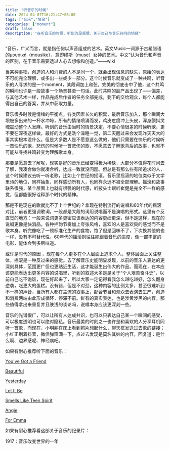 ```yaml
---
title: "听音乐的时候"
date: 2024-04-07T16:21:47+08:00
tags: ["音乐","情绪"]
categories: ["moment"]
draft: false
description: "在听音乐的时候，听到的是感受，关于自己与音乐共鸣的情绪"
---
```


“音乐，广义而言，就是指任何以声音组成的艺术。英文Music一词源于古希腊语的μουσική（mousike），意即缪斯（muse）女神的艺术。中文”认为音乐和声音的区别，在于音乐需要透过人心去想像和创造。”——wiki

当某种事物，创造的人和消费的人不是同一个，就会出现信息的缺失，原始的表达不可能完全理解，或多出一些或少一部分。这个时候音乐就变成了一种共鸣，听音乐的人寻求的是一个moment，某段词加上和弦，完美的彻底击中了他，这个共鸣的瞬间也许是一段故事一个场景甚至一句话。此时共鸣的副产品出现了——偏差，与其他艺术一样，作品完成后作者的任务全部完成，剩下的交给观众，每个人都能得出自己的答案，并从中获取力量。

音乐很多时候是情绪的平衡点，各类因素长久的积累，最后音乐加入，那个瞬间大坝被多出来的一杯水冲垮，所有的情绪喷涌而发，鸡皮疙瘩冲上头皮，浑身颤抖灵魂震动整个人发麻。听到的音乐由当时的情景决定，不要心情很差的时候听歌，更不要在深夜这样做，最好的方式是洗个澡睡一觉，第二天醒过来会发现昨天天大的事其实根本没什么。但是大多数人是不愿意这么做的，他们只需要在快乐的时候听一首快乐的歌，悲伤的时候听一首悲伤的歌，不愿意去了解歌背后的故事，也就不可能从寻找共鸣转变为理解歌本身。

那要是愿意去了解呢，现实是好的音乐已经变得极为稀缺，大部分不值得花时间去了解，我凑合做你就凑合听，达成一致就没问题。但总是有那么些有所追求的人，这个时候建议去听一听老歌，比如上个世纪的摇滚。音乐里摇滚的地位类似于文学里诗的地位，同样抽象，同样感动所有人，也同样永远不被全部理解。摇滚和故事联系很强，某个层面上也就有很强的时代感，听披头士跟听崔健是完全不一样的感觉，但都能很好诠释那个时代的精神。

那是不是现在的歌就比不了上个世纪的？拿现在特别流行的说唱和60年代的摇滚对比，前者更强调歌词，一般都是大段的词用说唱而不是演唱的形式。这里有个反直觉的地方：一般来说词更多更密应该表达的内容更细更深，但不是这样，现在的说唱更像是快消品，各种押韵节奏加上夸张风格，喜欢的人是喜欢爽的感觉而不是歌本身。听完像吃了一顿标准化生产的食物，饱了但是回味不了，下次换其他的也一样，没有不可替代性。60年代的摇滚则往往能跟着音乐的进度，像一部丰富的电影，能体会到多层味道。

或许是时代的原因 ，现在每个人更多在个人层面上追求个人，整体层面上关注整体，摇滚是一种反过来的感觉。去了解音乐史能明显发现，以前的音乐人表达的更深刻具体，范围更广但也更贴近生活，这才能诞生出伟大的作品。而现在，在本应该更能表达出更多内容的说唱里，听到的叙述大多是是关于“个人艰苦奋斗史”，以前自己吃不饱饭，现在好起来了，所以大家一定记得看我怎么越吃越好，怎么翻身逆袭，吃更大的蛋糕。没有错，但是不对劲，这种内容的比例太多，甚至很难听到不一样的声音，当所有人都在主流的叙事上，配合节目和观众去表演去生产，创造和消费两端由此形成循环，停滞不前。鲜有的真实表达，也是涉黄涉黑的内容，那些值得拿出来重复并且肤浅的谈论吗，说唱本身应该更深刻一些。

音乐的光谱很广，可以让所有人达成共识，也可以只表达自己某一个瞬间的感受，可以极度透明也可以绝对隐私。音乐最美的时刻之一也许是和喜欢的人分享耳机同听一首歌，而现在，小明躺在床上看到照片想起什么，聊天框发送过去歌的链接；小红正刷着抖音，微信弹窗滴一下，点过去发现是莫名其妙的内容，回复道：是什么啊、边界感呢、神经病吧。

如果有耐心推荐听下面的音乐：

[You've Got a Friend](https://music.163.com/song?id=17118320&userid=270540814)

[Beautiful](https://music.163.com/song?id=17118318&userid=270540814)

[Yesterday](https://music.163.com/song?id=4337372&userid=270540814)

[Let It Be](https://music.163.com/song?id=4336098&userid=270540814)

[Smells Like Teen Spirit](https://music.163.com/song?id=21303923&userid=270540814)

[Angie](https://music.163.com/song?id=26292447&userid=270540814)

[For Emma](https://music.163.com/song?id=16649893&userid=270540814)

如果有耐心推荐看这部关于音乐的纪录片：

1917：音乐改变世界的一年